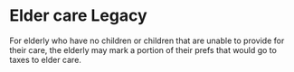 # Elder care Legacy



For elderly who have no children or children that are unable to provide for their care, the elderly may mark a portion of their prefs that would go to taxes to elder care.
